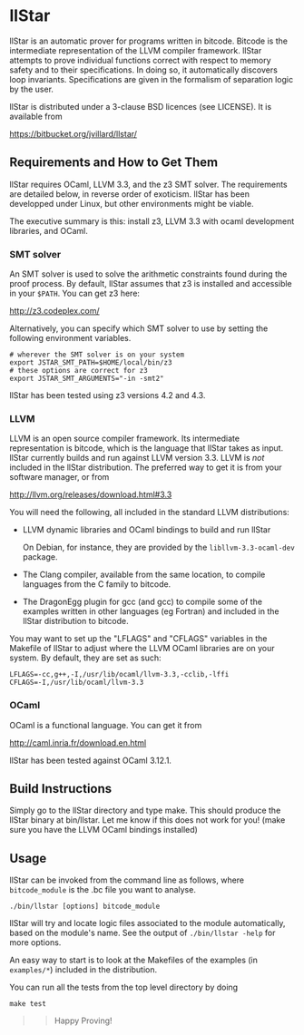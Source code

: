 # llStar

llStar is an automatic prover for programs written in bitcode. Bitcode
is the intermediate representation of the LLVM compiler
framework. llStar attempts to prove individual functions correct with
respect to memory safety and to their specifications. In doing so, it
automatically discovers loop invariants. Specifications are given in
the formalism of separation logic by the user.

llStar is distributed under a 3-clause BSD licences (see LICENSE). It
is available from

  https://bitbucket.org/jvillard/llstar/


## Requirements and How to Get Them

llStar requires OCaml, LLVM 3.3, and the z3 SMT solver. The
requirements are detailed below, in reverse order of exoticism. llStar
has been developped under Linux, but other environments might be
viable.

The executive summary is this: install z3, LLVM 3.3 with ocaml
development libraries, and OCaml.

### SMT solver

An SMT solver is used to solve the arithmetic constraints found during
the proof process. By default, llStar assumes that z3 is installed and
accessible in your `$PATH`. You can get z3 here:

  http://z3.codeplex.com/

Alternatively, you can specify which SMT solver to use by setting the
following environment variables.

    # wherever the SMT solver is on your system
    export JSTAR_SMT_PATH=$HOME/local/bin/z3
    # these options are correct for z3
    export JSTAR_SMT_ARGUMENTS="-in -smt2"

llStar has been tested using z3 versions 4.2 and 4.3.

### LLVM

LLVM is an open source compiler framework. Its intermediate
representation is bitcode, which is the language that llStar takes as
input. llStar currently builds and run against LLVM version 3.3. LLVM
is *not* included in the llStar distribution. The preferred way to get
it is from your software manager, or from

  http://llvm.org/releases/download.html#3.3

You will need the following, all included in the standard LLVM
distributions:

- LLVM dynamic libraries and OCaml bindings to build and run llStar

  On Debian, for instance, they are provided by the
  `libllvm-3.3-ocaml-dev` package.

- The Clang compiler, available from the same location, to compile
  languages from the C family to bitcode.

- The DragonEgg plugin for gcc (and gcc) to compile some of the
  examples written in other languages (eg Fortran) and included in the
  llStar distribution to bitcode.

You may want to set up the "LFLAGS" and "CFLAGS" variables in the
Makefile of llStar to adjust where the LLVM OCaml libraries are on your
system. By default, they are set as such:

    LFLAGS=-cc,g++,-I,/usr/lib/ocaml/llvm-3.3,-cclib,-lffi
    CFLAGS=-I,/usr/lib/ocaml/llvm-3.3

### OCaml

OCaml is a functional language. You can get it from

  http://caml.inria.fr/download.en.html

llStar has been tested against OCaml 3.12.1.


## Build Instructions

Simply go to the llStar directory and type make. This should produce
the llStar binary at bin/llstar. Let me know if this does not work for
you! (make sure you have the LLVM OCaml bindings installed)


## Usage

llStar can be invoked from the command line as follows, where
`bitcode_module` is the .bc file you want to analyse.

    ./bin/llstar [options] bitcode_module

llStar will try and locate logic files associated to the module
automatically, based on the module's name. See the output of
`./bin/llstar -help` for more options.

An easy way to start is to look at the Makefiles of the examples (in
`examples/*`) included in the distribution.

You can run all the tests from the top level directory by doing

    make test

>> Happy Proving!
